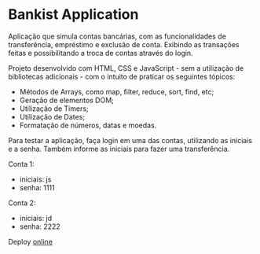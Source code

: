 # Bankist Application

Aplicação que simula contas bancárias, com as funcionalidades de transferência, empréstimo e exclusão de conta. Exibindo as transações feitas e possibilitando a troca de contas através do login.

Projeto desenvolvido com HTML, CSS e JavaScript - sem a utilização de bibliotecas adicionais - com o intuito de praticar os seguintes tópicos:
 - Métodos de Arrays, como map, filter, reduce, sort, find, etc;
 - Geração de elementos DOM;
 - Utilização de Timers;
 - Utilização de Dates;
 - Formatação de números, datas e moedas.

Para testar a aplicação, faça login em uma das contas, utilizando as iniciais e a senha. Também informe as iniciais para fazer uma transferência.

Conta 1:
  - iniciais: js
  - senha: 1111
  
  
Conta 2:
 - iniciais: jd
 - senha: 2222
 
 
Deploy [online](https://bankist-app-guilherme.netlify.app)
